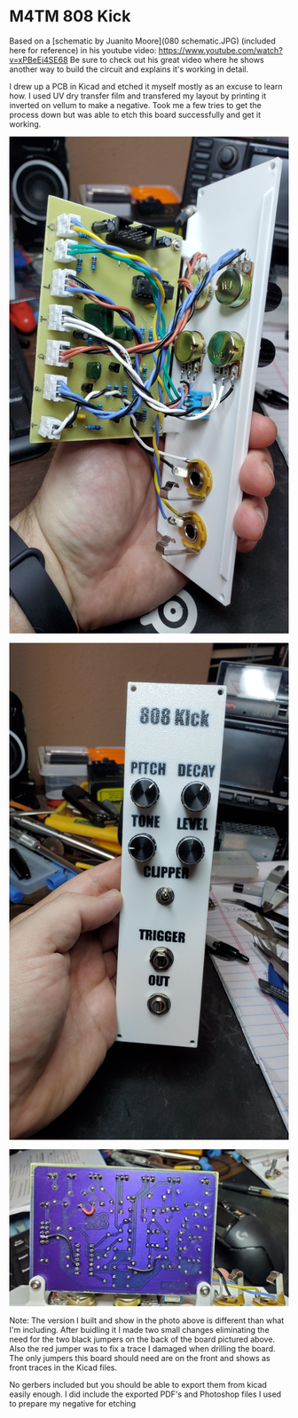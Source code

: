 # M4TM 808 Kick

Based on a [schematic by Juanito Moore](080 schematic.JPG) (included here for reference) in his youtube video: https://www.youtube.com/watch?v=xPBeEi4SE68  Be sure to check out his great video where he shows another way to build the circuit and explains it's working in detail.

I drew up a PCB in Kicad and etched it myself mostly as an excuse to learn how.  I used UV dry transfer film and transfered my layout by printing it inverted on vellum to make a negative.  Took me a few tries to get the process down but was able to etch this board successfully and get it working.


![](photos/20201020_214551.jpg)

![](photos/20201020_214555.jpg)

![](photos/20201020_214616.jpg)

Note: The version I built and show in the photo above is different than what I'm including.  After buidling it I made two small changes eliminating the need for the two black jumpers on the back of the board pictured above.  Also the red jumper was to fix a trace I damaged when drilling the board.  The only jumpers this board should need are on the front and shows as front traces in the Kicad files.

No gerbers included but you should be able to export them from kicad easily enough.  I did include the exported PDF's and Photoshop files I used to prepare my negative for etching
